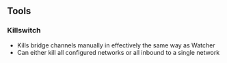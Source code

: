 ## Tools

### Killswitch

- Kills bridge channels manually in effectively the same way as Watcher
- Can either kill all configured networks or all inbound to a single network